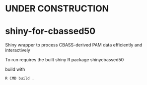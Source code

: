 
# UNDER CONSTRUCTION
# shiny-for-cbassed50
Shiny wrapper to process CBASS-derived PAM data efficiently and interactively

To run requires the built shiny R package shinycbassed50

build with

```bash
R CMD build .
```
